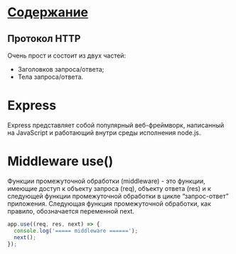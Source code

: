 # [Содержание](../README.md)

## Протокол HTTP 

Очень прост и состоит из двух частей:

- Заголовков запроса/ответа;
- Тела запроса/ответа.

# Express

Express представляет собой популярный веб-фреймворк, написанный на JavaScript и работающий внутри среды исполнения node.js.

# Middleware use()

Функции промежуточной обработки (middleware) - это функции, имеющие доступ к объекту запроса (req), объекту ответа (res) и к следующей функции промежуточной обработки в цикле “запрос-ответ” приложения. Следующая функция промежуточной обработки, как правило, обозначается переменной next.

```js
app.use((req, res, next) => {
  console.log('===== middleware ======');
  next();
});
```
